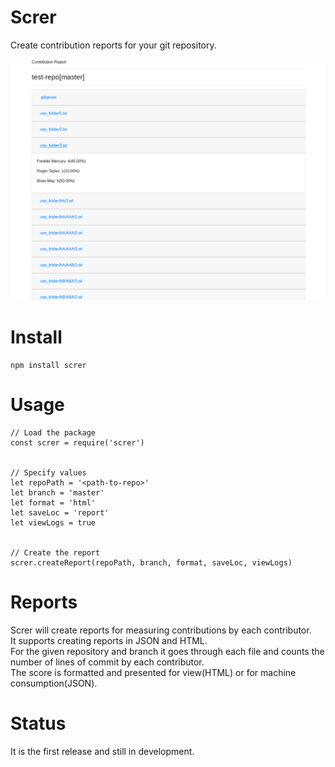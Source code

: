 # Screr
Create contribution reports for your git repository.


![Sample report](/files/images/sample.png)


# Install
```
npm install screr
```


# Usage
```
// Load the package
const screr = require('screr')


// Specify values
let repoPath = '<path-to-repo>'
let branch = 'master'
let format = 'html'
let saveLoc = 'report'
let viewLogs = true


// Create the report
screr.createReport(repoPath, branch, format, saveLoc, viewLogs)

```


# Reports
Screr will create reports for measuring contributions by each contributor.  
It supports creating reports in JSON and HTML.  
For the given repository and branch it goes through each file and counts the number of lines of commit by each contributor.  
The score is formatted and presented for view(HTML) or for machine consumption(JSON).  


# Status
It is the first release and still in development.

